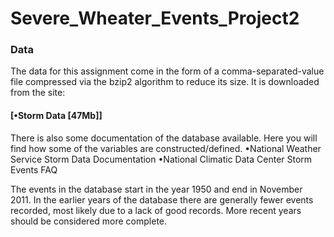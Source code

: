 # Severe_Wheater_Events_Project2
### Data

The data for this assignment come in the form of a comma-separated-value file compressed via the bzip2 algorithm to reduce its size. It is downloaded from the site:
#### [•Storm Data [47Mb]]

There is also some documentation of the database available. Here you will find how some of the variables are constructed/defined.
•National Weather Service Storm Data Documentation
•National Climatic Data Center Storm Events FAQ

The events in the database start in the year 1950 and end in November 2011. In the earlier years of the database there are generally fewer events recorded, most likely due to a lack of good records. More recent years should be considered more complete.
